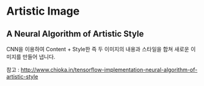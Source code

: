# Artistic Image

## A Neural Algorithm of Artistic Style
CNN을 이용하여 Content + Style한 즉 두 이미지의 내용과 스타일을 합쳐 새로운 이미지를 만들어 냅니다.

참고 : <http://www.chioka.in/tensorflow-implementation-neural-algorithm-of-artistic-style> 
